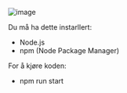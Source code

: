 ![image](https://github.com/Mapham1/PhamProsjekt/assets/31647379/326761fd-1972-4bcb-892a-b4f25e583b4e)


Du må ha dette instarllert:
- Node.js
- npm (Node Package Manager)

For å kjøre koden:
- npm run start

